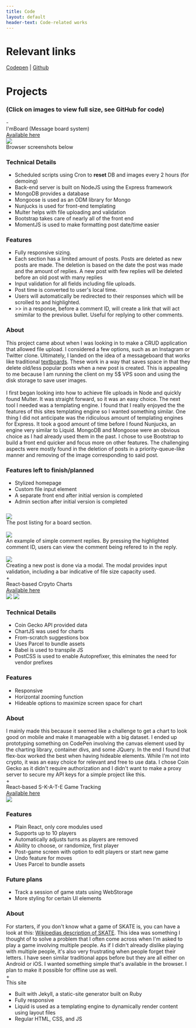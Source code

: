 ```yaml
---
title: Code
layout: default
header-text: Code-related works
---
```


# Relevant links

<div class="proflinks">
    <a class="proflink" href="http://www.codepen.io/adrfig96">Codepen</a> | 
    <a class="proflink" href="http://www.github.com/adrfig966">Github</a>
</div>

# Projects
### (Click on images to view full size, see GitHub for code)

<div class="project-title noselect">
    <div class="tab-button-icon">-</div>I'mBoard (Message board system)
</div>

<div class="tab-container tab-open" id="tab1">
    <div class="project-link"><a href="http://167.71.121.250:3000/" target="_blank">Available here</a></div>
    <div class="mockup-container">
        <img class="mockup-image" src="https://res.cloudinary.com/dwdubcw9r/image/upload/v1570240153/BoardMobile1_p37occ.png">
        <figcaption>Browser screenshots below</figcaption>
    </div>
    <div class="project-description" style="padding-bottom: 10px;">
        <div>
            <h3>Technical Details</h3>
            <ul>   
                <li>Scheduled scripts using Cron to <b>reset</b> DB and images every 2 hours (for demoing)</li>
                <li>Back-end server is built on NodeJS using the Express framework</li>
                <li>MongoDB provides a database</li>
                <li>Mongoose is used as an ODM library for Mongo</li>
                <li>Nunjucks is used for front-end templating</li>
                <li>Multer helps with file uploading and validation</li>
                <li>Bootstrap takes care of nearly all of the front end</li>
                <li>MomentJS is used to make formatting post date/time easier</li>
            </ul>
            <h3>Features</h3>
            <ul>
                <li>Fully responsive sizing.</li>
                <li>Each section has a limited amount of posts. Posts are deleted as new posts are made. The deletion is based on the date the post was made and the amount of replies. A new post with few replies will be deleted before an old post with many replies</li>
                <li>Input validation for all fields including file uploads.</li>
                <li>Post time is converted to user's local time.</li>
                <li>Users will automatically be redirected to their responses which will be scrolled to and highlighted.</li>
                <li>>> in a response, before a comment ID, will create a link that will act smimilar to the previous bullet. Useful for replying to other comments.</li>
            </ul>
        </div>
        <div>
            <h3>About</h3>
            This project came about when I was looking in to make a CRUD application that allowed file upload. I considered a few options, such as an Instagram or Twitter clone. Ultimately, I landed on the idea of a messageboard that works like traditional <a href="www.google.com">textboards</a>. These work in a way that saves space in that they delete old/less popular posts when a new post is created. This is appealing to me because I am running the client on my 5$ VPS soon and using the disk storage to save user images.
            <br><br>
            I first began looking into how to achieve file uploads in Node and quickly found Multer. It was straight forward, so it was an easy choice. The next tool I needed was a templating engine. I found that I really enjoyed the the features of this sites templating engine so I wanted something similar. One thing I did not anticipate was the ridiculous amount of templating engines for Express. It took a good amount of time before I found Nunjucks, an engine very similar to Liquid. MongoDB and Mongoose were an obvious choice as I had already used them in the past. I chose to use Bootstrap to build a front end quicker and focus more on other features. The challenging aspects were mostly found in the deletion of posts in a priority-queue-like manner and removing of the image corresponding to said post.
            <h3>Features left to finish/planned</h3>
            <ul>
                <li>Stylized homepage</li>
                <li>Custom file input element</li>
                <li>A separate front end after initial version is completed</li>
                <li>Admin section after initial version is completed</li>
            </ul>
        </div>
    </div>
    <div class="mockup-container">
        <img class="mockup-image" src="https://res.cloudinary.com/dwdubcw9r/image/upload/v1570240154/BoardMockup1_lgvns2.png">
        <br>
        <figcaption>The post listing for a board section.</figcaption><br>
        <img class="mockup-image" src="https://res.cloudinary.com/dwdubcw9r/image/upload/v1570240153/BoardMockup2_pcmlxn.png">
        <br>
        <figcaption>An example of simple comment replies. By pressing the highlighted comment ID, users can view the comment being refered to in the reply.</figcaption><br>
        <img class="mockup-image" src="https://res.cloudinary.com/dwdubcw9r/image/upload/v1570240153/BoardMockup3_ku1ldq.png"><br>
        <figcaption>Creating a new post is done via a modal. The modal provides input validation, including a bar indicative of file size capacity used.</figcaption>
    </div>
</div>

<div class="project-title noselect">
    <div class="tab-button-icon">+</div>React-based Crpyto Charts
</div>

<div class="tab-container">
    <div class="project-link"><a href="http://charts.afigueroa.xyz" target="_blank">Available here</a></div>
    <div class="mockup-container">
        <img class="mockup-image" src="https://res.cloudinary.com/dwdubcw9r/image/upload/v1570240156/Mockup2_cjxh3t.png">
        <img class="mockup-image" src="https://res.cloudinary.com/dwdubcw9r/image/upload/v1570240155/Mockup1_zbzrz7.png">
    </div>
    <div class="project-description">
        <div>
            <h3>Technical Details</h3>
            <ul>
                <li>Coin Gecko API provided data</li>
                <li>ChartJS was used for charts</li>
                <li>From-scratch suggestions box</li>
                <li>Uses Parcel to bundle assets</li>
                <li>Babel is used to transpile JS</li>
                <li>PostCSS is used to enable Autoprefixer, this elminates the need for vendor prefixes</li>
            </ul>
            <h3>Features</h3>
            <ul>
                <li>Responsive</li>
                <li>Horizontal zooming function</li>
                <li>Hideable options to maximize screen space for chart</li>
            </ul>
        </div>
        <div>
            <h3>About</h3>
            I mainly made this because it seemed like a challenge to get a chart to look good on mobile and make it manageable with a big dataset. I ended up prototyping something on CodePen involving the canvas element used by the charting library, container divs, and some JQuery. In the end I found that flex-box worked the best when having hideable elements. While I'm not into crypto, it was an easy choice for relevant and free to use data. I chose Coin Gecko as it didn't require authorization and I didn't want to make a proxy server to secure my API keys for a simple project like this.
        </div>
    </div>
</div>

<div class="project-title noselect">
    <div class="tab-button-icon">+</div>React-based S-K-A-T-E Game Tracking
</div>

<div class="tab-container" id="tab3">
    <div class="project-link"><a href="http://skate.afigueroa.xyz" target="_blank">Available here</a></div>
    <div class="mockup-container">
        <img class="mockup-image" src="https://res.cloudinary.com/dwdubcw9r/image/upload/v1570240157/Mockup3_yyiege.png">
    </div>
    <div class="project-description">
        <div>
            <h3>Features</h3>
            <ul>
                <li>Plain React, only core modules used</li>
                <li>Supports up to 10 players</li>
                <li>Automatically adjusts turns as players are removed</li>
                <li>Ability to choose, or randomize, first player</li>
                <li>Post-game screen with option to edit players or start new game</li>
                <li>Undo feature for moves</li>
                <li>Uses Parcel to bundle assets</li>
            </ul>
            <h3>Future plans</h3>
            <ul>
                <li>Track a session of game stats using WebStorage</li>
                <li>More styling for certain UI elements</li>
            </ul>
        </div>
        <div>
            <h3>About</h3>
            For starters, if you don't know what a game of SKATE is, you can have a look at this:
            <a href="https://en.wikipedia.org/wiki/Game_of_Skate">Wikipedias description of SKATE</a>.
            This idea was something I thought of to solve a problem that I often come across when I'm asked to play a game involving multiple people. As if I didn't already dislike playing with multiple people, it's also very frustrating when people forget their letters. I have seen similar traditional apps before but they are all either on Android or iOS. I wanted something simple that's available in the browser. I plan to make it possible for offline use as well.
        </div>
    </div>
</div>

<div class="project-title noselect">
    <div class="tab-button-icon">+</div>This site
</div>

<div class="tab-container" id="tab4">
    <div>
        <ul>
            <li>Built with Jekyll, a static-site generator built on Ruby</li>
            <li>Fully responsive</li>
            <li>Liquid is used as a templating engine to dynamically render content using layout files</li>
            <li>Regular HTML, CSS, and JS</li>
        </ul>
    </div>
</div>